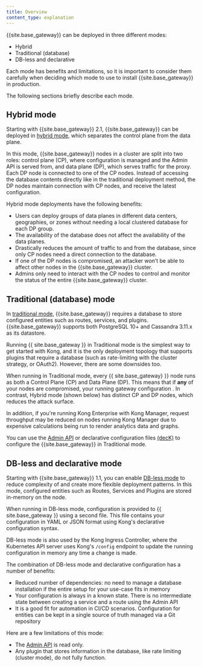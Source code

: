 ```yaml
---
title: Overview
content_type: explanation
---
```


{{site.base_gateway}} can be deployed in three different modes:

* Hybrid
* Traditional (database)
* DB-less and declarative

Each mode has benefits and limitations, so it is important to consider them carefully when deciding which mode to use to install {{site.base_gateway}} in production. 

The following sections briefly describe each mode. 

## Hybrid mode

Starting with {{site.base_gateway}} 2.1, {{site.base_gateway}} can be deployed in
[hybrid mode](/gateway/{{page.kong_version}}/kong-production/deployment-topologies/hybrid-mode/), which separates the control plane from the data plane.

In this mode, {{site.base_gateway}} nodes in a cluster are split into two roles: control plane
(CP), where configuration is managed and the Admin API is served from, and data
plane (DP), which serves traffic for the proxy. Each DP node is connected to one of the CP nodes. Instead of accessing the database contents directly like in the
traditional deployment method, the DP nodes maintain connection with CP nodes,
and receive the latest configuration. 

Hybrid mode deployments have the following benefits:

* Users can deploy groups of data planes in different data centers, geographies, or zones without needing a local clustered database for each DP group.
* The availability of the database does not affect the availability of the data planes. 
* Drastically reduces the amount of traffic to and from the database, since only CP nodes need a direct connection to the database.
* If one of the DP nodes is compromised, an attacker won’t be able to affect other nodes in the {{site.base_gateway}} cluster.
* Admins only need to interact with the CP nodes to control and monitor the status of the entire {{site.base_gateway}} cluster.

## Traditional (database) mode

In [traditional mode](/gateway/{{page.kong_version}}/kong-production/deployment-topologies/traditional/), {{site.base_gateway}} requires a database to store configured entities such as routes, services, and plugins. {{site.base_gateway}} supports both PostgreSQL 10+ and Cassandra 3.11.x as its datastore.

Running {{ site.base_gateway }} in Traditional mode is the simplest way to get started with Kong, and it is the only deployment topology that supports plugins that require a database (such as rate-limiting with the cluster strategy, or OAuth2). However, there are some downsides too.

When running in Traditional mode, every {{ site.base_gateway} }} node runs as both a Control Plane (CP) and Data Plane (DP). This means that if **any** of your nodes are compromised, your running gateway configuration . In contrast, Hybrid mode (shown below) has distinct CP and DP nodes, which reduces the attack surface.

In addition, if you're running Kong Enterprise with Kong Manager, request throughput may be reduced on nodes running Kong Manager due to expensive calculations being run to render analytics data and graphs.

You can use the [Admin API](/gateway/{{page.kong_version}}/admin-api/) or declarative configuration files [(decK)](/deck/{{page.kong_version}}/) to configure the {{site.base_gateway}} in Traditional mode.

## DB-less and declarative mode

Starting with {{site.base_gateway}} 1.1, you can enable [DB-less mode](/gateway/{{page.kong_version}}/kong-production/deployment-topologies/db-less-and-declarative-config/) to reduce complexity of and create more flexible deployment patterns. In this mode, configured entities such as Routes, Services and Plugins are stored in-memory on the node.

When running in DB-less mode, configuration is provided to {{ site.base_gateway }} using a second file. This file contains your configuration in YAML or JSON format using Kong's declarative configuration syntax.

DB-less mode is also used by the Kong Ingress Controller, where the Kubernetes API server uses Kong's `/config` endpoint to update the running configuration in memory any time a change is made.

The combination of DB-less mode and declarative configuration has a number
of benefits:

* Reduced number of dependencies: no need to manage a database installation
  if the entire setup for your use-case fits in memory
* Your configuration is always in a known state. There is no intermediate 
  state between creating a service and a route using the Admin API
* It is a good fit for automation in CI/CD scenarios. Configuration for
  entities can be kept in a single source of truth managed via a Git
  repository

Here are a few limitations of this mode:

* The [Admin API](/gateway/{{page.kong_version}}/admin-api/) is read only.
* Any plugin that stores information in the database, like rate limiting (cluster mode), do not fully function.